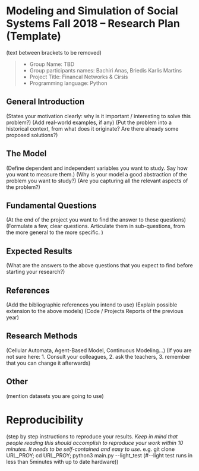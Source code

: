 # Modeling and Simulation of Social Systems Fall 2018 – Research Plan (Template)

(text between brackets to be removed)

> * Group Name: TBD
> * Group participants names: Bachiri Anas, Briedis Karlis Martins
> * Project Title: Financal Networks & Cirsis
> * Programming language: Python

## General Introduction

(States your motivation clearly: why is it important / interesting to solve this problem?)
(Add real-world examples, if any)
(Put the problem into a historical context, from what does it originate? Are there already some proposed solutions?)

## The Model

(Define dependent and independent variables you want to study. Say how you want to measure them.) (Why is your model a good abstraction of the problem you want to study?) (Are you capturing all the relevant aspects of the problem?)

## Fundamental Questions

(At the end of the project you want to find the answer to these questions)
(Formulate a few, clear questions. Articulate them in sub-questions, from the more general to the more specific. )

## Expected Results

(What are the answers to the above questions that you expect to find before starting your research?)

## References

(Add the bibliographic references you intend to use)
(Explain possible extension to the above models)
(Code / Projects Reports of the previous year)

## Research Methods

(Cellular Automata, Agent-Based Model, Continuous Modeling...) (If you are not sure here: 1. Consult your colleagues, 2. ask the teachers, 3. remember that you can change it afterwards)

## Other

(mention datasets you are going to use)

# Reproducibility

(step by step instructions to reproduce your results. _Keep in mind that people reading this should accomplish to reproduce your work within 10 minutes. It needs to be self-contained and easy to use_. e.g. git clone URL_PROY; cd URL_PROY; python3 main.py --light_test (#--light test runs in less than 5minutes with up to date hardware))
